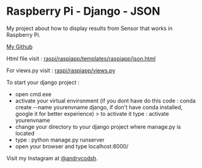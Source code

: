 # Raspberry Pi - Django - JSON 
My project about how to display results from Sensor that works in Raspberry Pi.

[My Github](https://github.com/rockyryco0/JSON-GPIO)

Html file visit : [raspi/raspiapp/templates/raspiapp/json.html](https://github.com/rockyryco0/JSON-GPIO/blob/master/raspi/raspiapp/templates/raspiapp/json.html)

For views.py visit : [raspi/raspiapp/views.py](https://github.com/rockyryco0/JSON-GPIO/blob/master/raspi/raspiapp/views.py)

To start your django project : 
- open cmd.exe
- activate your virtual environment (if you dont have do this code : conda create --name yourenvname django, if don't have conda installed, google it for better experience) > to activate it type : activate yourenvname
- change your directory to your django project where manage.py is located
- type : python manage.py runserver
- open your browser and type localhost:8000/

Visit my Instagram at [@andrycodsh](https://www.instagram.com/andrycodsh).
